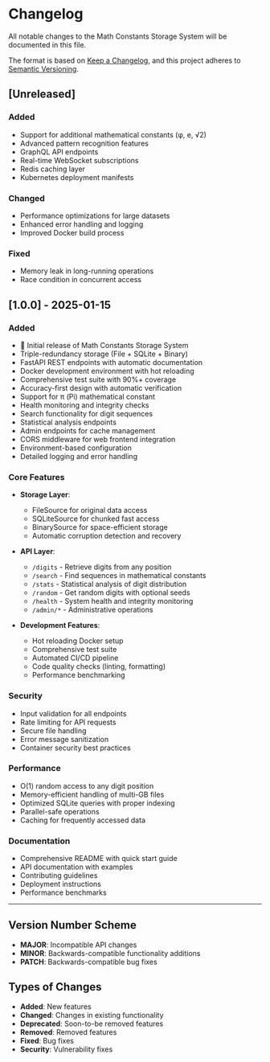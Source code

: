 # Changelog

All notable changes to the Math Constants Storage System will be documented in this file.

The format is based on [Keep a Changelog](https://keepachangelog.com/en/1.0.0/),
and this project adheres to [Semantic Versioning](https://semver.org/spec/v2.0.0.html).

## [Unreleased]

### Added
- Support for additional mathematical constants (φ, e, √2)
- Advanced pattern recognition features
- GraphQL API endpoints
- Real-time WebSocket subscriptions
- Redis caching layer
- Kubernetes deployment manifests

### Changed
- Performance optimizations for large datasets
- Enhanced error handling and logging
- Improved Docker build process

### Fixed
- Memory leak in long-running operations
- Race condition in concurrent access

## [1.0.0] - 2025-01-15

### Added
- 🎉 Initial release of Math Constants Storage System
- Triple-redundancy storage (File + SQLite + Binary)
- FastAPI REST endpoints with automatic documentation
- Docker development environment with hot reloading
- Comprehensive test suite with 90%+ coverage
- Accuracy-first design with automatic verification
- Support for π (Pi) mathematical constant
- Health monitoring and integrity checks
- Search functionality for digit sequences
- Statistical analysis endpoints
- Admin endpoints for cache management
- CORS middleware for web frontend integration
- Environment-based configuration
- Detailed logging and error handling

### Core Features
- **Storage Layer**: 
  - FileSource for original data access
  - SQLiteSource for chunked fast access
  - BinarySource for space-efficient storage
  - Automatic corruption detection and recovery

- **API Layer**:
  - `/digits` - Retrieve digits from any position
  - `/search` - Find sequences in mathematical constants  
  - `/stats` - Statistical analysis of digit distribution
  - `/random` - Get random digits with optional seeds
  - `/health` - System health and integrity monitoring
  - `/admin/*` - Administrative operations

- **Development Features**:
  - Hot reloading Docker setup
  - Comprehensive test suite
  - Automated CI/CD pipeline
  - Code quality checks (linting, formatting)
  - Performance benchmarking

### Security
- Input validation for all endpoints
- Rate limiting for API requests
- Secure file handling
- Error message sanitization
- Container security best practices

### Performance
- O(1) random access to any digit position
- Memory-efficient handling of multi-GB files
- Optimized SQLite queries with proper indexing
- Parallel-safe operations
- Caching for frequently accessed data

### Documentation
- Comprehensive README with quick start guide
- API documentation with examples
- Contributing guidelines
- Deployment instructions
- Performance benchmarks

---

## Version Number Scheme

- **MAJOR**: Incompatible API changes
- **MINOR**: Backwards-compatible functionality additions
- **PATCH**: Backwards-compatible bug fixes

## Types of Changes

- **Added**: New features
- **Changed**: Changes in existing functionality  
- **Deprecated**: Soon-to-be removed features
- **Removed**: Removed features
- **Fixed**: Bug fixes
- **Security**: Vulnerability fixes